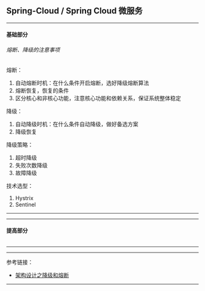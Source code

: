 ## Spring-Cloud / Spring Cloud 微服务

---

#### 基础部分

###### 熔断、降级的注意事项

熔断：

1. 自动熔断时机：在什么条件开启熔断，选好降级熔断算法
2. 熔断恢复，恢复的条件
3. 区分核心和非核心功能，注意核心功能和依赖关系，保证系统整体稳定

降级：

1. 自动降级时机：在什么条件自动降级，做好备选方案
2. 降级恢复

降级策略：

1. 超时降级
2. 失败次数降级
3. 故障降级

技术选型：

1. Hystrix
2. Sentinel

---



---

#### 提高部分

######

######

---






---

参考链接：

- [架构设计之降级和熔断](https://juejin.cn/post/6993125837771898917)

---













